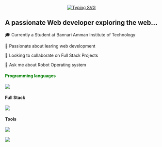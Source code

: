 
<div align=center>

<a href="https://git.io/typing-svg"><img src="https://readme-typing-svg.herokuapp.com?font=merriweather&weight=900&pause=1000&width=435&lines=Heyy!++++I+am+Ranjith...." alt="Typing SVG" /></a>

<h2 align=left>A passionate Web developer exploring the web...</h2>

<div align=left>
    <p>🎓 Currently a Student at Bannari Amman Institute of Technology</p>
    <p>🧠 Passionate about learing web development</p>
    <p>👯 Looking to collaborate on Full Stack Projects </p>
    <p>💬 Ask me about Robot Operating system </p>
    <h4 style="color:green">Programming languages</h4>
    <img src="https://skillicons.dev/icons?i=python,c,cpp,js">
    <h4>Full Stack</h4>
    <img src="https://skillicons.dev/icons?i=mongodb,nodejs,expressjs,react,html,css">
    <h4>Tools</h4> 
    <img src="https://skillicons.dev/icons?i=linux,stackoverflow,git,vscode">
    <br> </br>
    <a href="https://github.com/ranjith-io"><img src="https://github-readme-streak-stats.herokuapp.com?user=ranjith-io&theme=gruvbox&border_radius=10&card_width=500">

    

</div>
</div>
